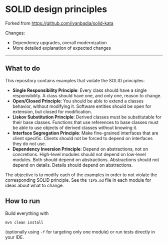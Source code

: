 # SOLID design principles

Forked from https://github.com/ivanbadia/solid-kata

Changes:
- Dependency upgrades, overall modernization
- More detailed explanation of expected changes

---

## What to do

This repository contains examples that violate the SOLID principles:
- **Single Responsibility Principle**: Every class should have a single responsibility. A class should have one, and only one, reason to change.
- **Open/Closed Principle**: You should be able to extend a classes behavior, without modifying it. Software entities should be open for extension, but closed for modification.
- **Liskov Substitution Principle**: Derived classes must be substitutable for their base classes. Functions that use references to base classes must be able to use objects of derived classes without knowing it.
- **Interface Segregation Principle**: Make fine-grained interfaces that are client specific. Clients should not be forced to depend on interfaces they do not use.
- **Dependency Inversion Principle**: Depend on abstractions, not on concretions. High-level modules should not depend on low-level modules. Both should depend on abstractions. Abstractions should not depend on details. Details should depend on abstractions.

The objective is to modify each of the examples in order to not violate the corresponding SOLID principle. See the `TIPS.md` file in each module for ideas about what to change.

## How to run

Build everything with

```shell
mvn clean install
```

(optionally using `-f` for targeting only one module) or run tests directly in your IDE.
